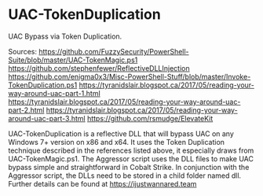 # UAC-TokenDuplication
UAC Bypass via Token Duplication.

Sources:
https://github.com/FuzzySecurity/PowerShell-Suite/blob/master/UAC-TokenMagic.ps1
https://github.com/stephenfewer/ReflectiveDLLInjection
https://github.com/enigma0x3/Misc-PowerShell-Stuff/blob/master/Invoke-TokenDuplication.ps1
https://tyranidslair.blogspot.ca/2017/05/reading-your-way-around-uac-part-1.html
https://tyranidslair.blogspot.ca/2017/05/reading-your-way-around-uac-part-2.html
https://tyranidslair.blogspot.ca/2017/05/reading-your-way-around-uac-part-3.html
https://github.com/rsmudge/ElevateKit

UAC-TokenDuplication is a reflective DLL that will bypass UAC on any Windows 7+ version on x86 and x64.  It uses the Token Duplication technique described in the references listed above, it especially draws from UAC-TokenMagic.ps1.  The Aggressor script uses the DLL files to make UAC bypass simple and straightforward in Cobalt Strike.  In conjunction with the Aggressor script, the DLLs need to be stored in a child folder named dll.  Further details can be found at https://ijustwannared.team
